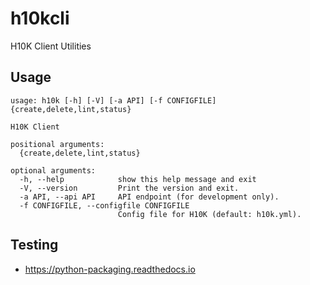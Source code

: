 # h10kcli
H10K Client Utilities

## Usage

```
usage: h10k [-h] [-V] [-a API] [-f CONFIGFILE] {create,delete,lint,status}

H10K Client

positional arguments:
  {create,delete,lint,status}

optional arguments:
  -h, --help            show this help message and exit
  -V, --version         Print the version and exit.
  -a API, --api API     API endpoint (for development only).
  -f CONFIGFILE, --configfile CONFIGFILE
                        Config file for H10K (default: h10k.yml).
```

## Testing

* https://python-packaging.readthedocs.io
